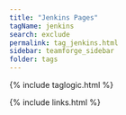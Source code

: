 ```yaml
---
title: "Jenkins Pages"
tagName: jenkins
search: exclude
permalink: tag_jenkins.html
sidebar: teamforge_sidebar
folder: tags
---
```

{% include taglogic.html %}

{% include links.html %}
